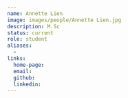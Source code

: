 ```yaml
---
name: Annette Lien
image: images/people/Annette Lien.jpg
description: M.Sc
status: current
role: student
aliases:
  - 
links: 
  home-page: 
  email: 
  github: 
  linkedin: 
---
```

